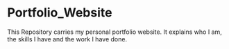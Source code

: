 # Portfolio_Website
This Repository carries my personal portfolio website. It explains who I am, the skills I have and the work I have done.
